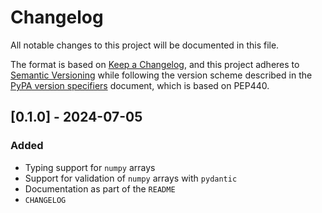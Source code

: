 # Changelog

All notable changes to this project will be documented in this file.

The format is based on [Keep a Changelog](https://keepachangelog.com/en/1.1.0/),
and this project adheres to [Semantic Versioning](https://semver.org/spec/v2.0.0.html) while following the version scheme described in the [PyPA version specifiers](https://packaging.python.org/en/latest/specifications/version-specifiers/#version-specifiers) document, which is based on PEP440.

## [0.1.0] - 2024-07-05

### Added

- Typing support for `numpy` arrays
- Support for validation of `numpy` arrays with `pydantic`
- Documentation as part of the `README`
- `CHANGELOG`
